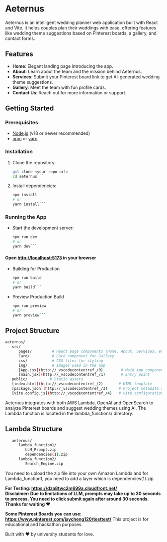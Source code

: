 # Aeternus

Aeternus is an intelligent wedding planner web application built with React and Vite. It helps couples plan their weddings with ease, offering features like wedding theme suggestions based on Pinterest boards, a gallery, and contact forms.

## Features

- **Home**: Elegant landing page introducing the app.
- **About**: Learn about the team and the mission behind Aeternus.
- **Services**: Submit your Pinterest board link to get AI-generated wedding theme suggestions.
- **Gallery**: Meet the team with fun profile cards.
- **Contact Us**: Reach out for more information or support.

## Getting Started

### Prerequisites

- [Node.js](https://nodejs.org/) (v18 or newer recommended)
- [npm](https://www.npmjs.com/) or [yarn](https://yarnpkg.com/)

### Installation

1. Clone the repository:
   ```sh
   git clone <your-repo-url>
   cd aeternus```

2. Install dependencies:
   ```sh
   npm install
   # or
   yarn install```
### Running the App
- Start the development server:
   ```sh
   npm run dev
   # or
   yarn dev```

<h4>Open <a href="http://localhost:5173">http://localhost:5173</a> in your browser</h4>

- Building for Production
   ```sh
   npm run build
   # or
   yarn build```

- Preview Production Build
   ```sh
   npm run preview
   # or
   yarn preview```

## Project Structure

   ```sh
   aeternus/
      src/
         pages/         # React page components (Home, About, Services, etc.) 
         Card/          # Card component for Gallery
         css/           # CSS files for styling
         img/           # Images used in the app
         [App.jsx](http://_vscodecontentref_/0)        # Main App component
         [main.jsx](http://_vscodecontentref_/1)       # Entry point
      public/          # Static assets
      [index.html](http://_vscodecontentref_/2)       # HTML template
      [package.json](http://_vscodecontentref_/3)     # Project metadata and scripts
      [vite.config.js](http://_vscodecontentref_/4)   # Vite configuration
   ```

Aeternus integrates with both AWS Lambda, OpenAI and OpenSearch to analyze Pinterest boards and suggest wedding themes using AI. The Lambda function is located in the lambda_functions/ directory.
## Lambda Structure
```sh
   aeternus/
      lambda_function1/
         LLM_Prompt.zip
         dependencies(1).zip
      lambda_function2/
         Search_Engine.zip
```
You need to upload the zip file into your own Amazon Lambda and for Lambda_function1, you need to add a layer which is dependencies(1).zip

**For Testing: <a href="https://dza8twc2m699a.cloudfront.net/">https://dza8twc2m699a.cloudfront.net/</a>**<br>
**Disclaimer: Due to limitations of LLM, prompts may take up to 30 seconds to process. You need to click submit again after around 30 seconds. Thanks for waiting ❤️**

**Some Pinterest Boards you can use: <a href="https://www.pinterest.com/jaycheng120/testtest/"> https://www.pinterest.com/jaycheng120/testtest/</a>**
This project is for educational and hackathon purposes.

Built with ❤️ by university students for love.
